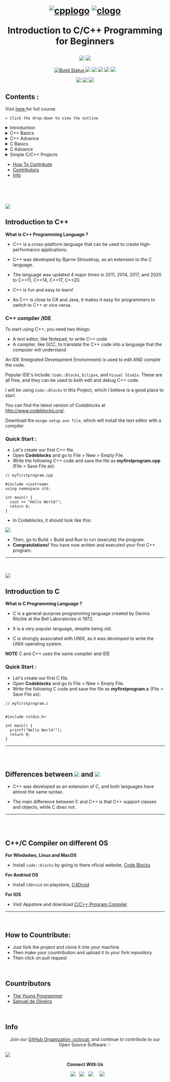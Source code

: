 <h1 align="center">
 
 [![cpplogo](https://user-images.githubusercontent.com/79866006/201166543-0b1e6f30-ccd3-4273-b34c-5f3e553d04d3.png)](https://c-cpp-programming.netlify.app/)
 [![clogo](https://user-images.githubusercontent.com/79866006/201166594-6ee56de7-caea-4a5a-9289-71c109791ef2.png)](https://c-cpp-programming.netlify.app/)

 Introduction to C/C++ Programming for Beginners
</h1>

<p align="center">
<img src="https://img.shields.io/badge/C%2B%2B-00599C?style=flat&logo=c%2B%2B&logoColor=white">
<img src="https://img.shields.io/badge/C-00599C?style=flat&logo=c&logoColor=white"><br><br>
<a href="#">
<img src="https://travis-ci.org/github/github.svg" alt="Build Status">
</a>
  <img src="https://img.shields.io/github/license/The-Young-Programmer/C-CPP-Programming-Project?logo=gnu">
<img src="https://img.shields.io/github/stars/The-Young-Programmer/C-CPP-Programming-Project?logo=github">
<img src="https://img.shields.io/github/issues/The-Young-Programmer/C-CPP-Programming-Project?logo=github">
<img src="https://komarev.com/ghpvc/?username=C-CPP-Programming-Project&label=Visitors&color=0e75b6&style=flat"/> 
<a href="https://github.com/The-Young-Programmer/C-CPP-Programming-Project/issues">
<img src="https://img.shields.io/badge/contributions-welcome-brightgreen.svg?style=flat">
</a>
</p>

<p align="center">
 <a href="#"><img src="https://img.shields.io/badge/Udemy-EC5252?style=flat&logo=Udemy&logoColor=white"></a>
 <a href="#"><img src="https://img.shields.io/badge/W3school-brightgreen?style=flat&logo=W3school&logoColor=brightgreen"></a>
 <a href="#"><img src="https://img.shields.io/badge/Tutorials-Point-blue?style=flat&logo=tutorials-point&logoColor=blue"></a>


 ## Contents : 
 
Visit <a href="https://c-cpp-programming.netlify.app/" target="_blank"> here </a> for full course

`> Click the drop-down to view the outline`

<details><summary>Introduction</summary>
 
  - [Introduction to C++](#introduction-to-c++)
 
  - [Introduction to C](#introducion-to-c)
 
  - [Differences](#differences) 
 
  - [Compiler](#compiler)
 
</details>

<details><summary>C++ Basics</summary>
 
  - [Syntax](#syntax)
 
  - [Comments](#comments)
 
  - [Variables](#variables) 
 
  - [Data Types](#data-types)
 
  - [Operators](#operators)
 
  - [IF Statement](#if-statement) 
 
  - [Switch](#switch)
 
  - [Loop Type](#loop-type)
 
  - [Pointer](#pointer)
 
  - [Arrays](#arrays)
 
  - [Functons](#functions)
 
  - [Structure](#structure)
 
  - [File Handling](#file-handling)
 
</details>

<details><summary>C++ Advance</summary>
  Visit <a href="https://c-cpp-programming.netlify.app/" target="_blank"> here </a> for full course
</details>

<details><summary>C Basics</summary>
 
 - [Syntax](#syntax)
 
  - [Comments](#comments)
 
  - [Variables](#variables) 
 
  - [Data Types](#data-types)
 
  - [Operators](#operators)
 
  - [IF Statement](#if-statement) 
 
  - [Switch](#switch)
 
  - [Loop Type](#loop-type)
 
  - [Pointer](#pointer)
 
  - [Arrays](#arrays)
 
  - [Functons](#functions)
 
  - [Structure](#structure)
 
  - [File Handling](#file-handling)
 
</details>

<details><summary>C Advance</summary>
  Visit <a href="https://c-cpp-programming.netlify.app/" target="_blank"> here </a> for full course
</details>
 
 
<details><summary>Simple C/C++ Projects</summary>
 
  - [Bank Management system ](https://github.com/The-Young-Programmer/C-CPP-Programming-Project/tree/main/Bank%20Management%20System)
 
  - [Basic Calculator (GUI)](https://github.com/The-Young-Programmer/C-CPP-Programming-Project/tree/main/Basic%20Calculator%20(GUI))
 
  - [Hotel Management System](https://github.com/The-Young-Programmer/C-CPP-Programming-Project/tree/main/Hotel%20Management%20System) 
 
  - [Sci. Calculator (GUI)](https://github.com/The-Young-Programmer/C-CPP-Programming-Project/tree/main/Sci.%20Calculator%20(GUI))
 
  - [Tic-Tac-Toe game](https://github.com/The-Young-Programmer/C-CPP-Programming-Project/tree/main/Tic-Tac-Toe%20game)
 
</details>


   - [How To Contribute](#how-to-contribute)
   - [Contributors](#contributors)
   - [Info](#info)



<a id="introduction-to-c++"></a>
<br><br><br><br>
 <img src="https://img.shields.io/badge/C%2B%2B-00599C?style=flat&logo=c%2B%2B&logoColor=white">
 
## Introduction to C++

<p><b>What is C++ Programming Language ?</b>

* C++ is a cross-platform language that can be used to create high-performance applications.

* C++ was developed by Bjarne Stroustrup, as an extension to the C language.

* The language was updated 4 major times in 2011, 2014, 2017, and 2020 to C++11, C++14, C++17, C++20.

* C++ is fun and easy to learn!

* As C++ is close to C# and Java, it makes it easy for programmers to switch to C++ or vice versa.
 </p>

### C++ compiler /IDE 

<p>
 To start using C++, you need two things:

- A text editor, like Notepad, to write C++ code
- A compiler, like GCC, to translate the C++ code into a language that the computer will understand

An IDE (Integrated Development Environment) is used to edit AND compile the code.

Popular IDE's include:
 `Code::Blocks`, `Eclipse`, and `Visual Studio`.
 These are all free, and they can be used to both edit and debug C++ code.

I will be using `Code::Blocks` in this Project, which I believe is a good place to start.

You can find the latest version of Codeblocks at http://www.codeblocks.org/. 

Download the `mingw-setup.exe file`, which will install the text editor with a compiler.
</p>

### Quick Start :

<p>

- Let's create our first C++ file.
- Open **Codeblocks** and go to File > New > Empty File.
- Write the following C++ code and save the file as **myfirstprogram.cpp** (File > Save File as):


```
// myfirstprogram.cpp

#include <iostream>
using namespace std;

int main() {
  cout << "Hello World!";
  return 0;
}
```


- In Codeblocks, it should look like this:

<img src="https://www.w3schools.com/cpp/codeblocks2.png">


- Then, go to Build > Build and Run to run (execute) the program. 
- **Congratulations!** You have now written and executed your first C++ program.

</p>

<a id="introducion-to-c"></a>
<hr><br><br>

<img src="https://img.shields.io/badge/C-00599C?style=flat&logo=c&logoColor=white">

## Introduction to C

<p><b>What is C Programming Language ?</b>


* C is a general-purpose programming language created by Dennis Ritchie at the Bell Laboratories in 1972.

* It is a very popular language, despite being old.

* C is strongly associated with UNIX, as it was developed to write the UNIX operating system.

**NOTE**
C and C++ uses the same compiler and IDE
</p>

### Quick Start :

<p>

- Let's create our first C file.
- Open **Codeblocks** and go to File > New > Empty File.
- Write the following C code and save the file as **myfirstprogram.c** (File > Save File as):

```
// myfirstprogram.c


#include <stdio.h>

int main() {
  printf("Hello World!");
  return 0;
}
```
 
<a id="differences"></a>
 <hr><br><br>
 
## Differences between <img src="https://img.shields.io/badge/C-00599C?style=flat&logo=c&logoColor=white"> and <img src="https://img.shields.io/badge/C%2B%2B-00599C?style=flat&logo=c%2B%2B&logoColor=white"> 

* C++ was developed as an extension of C, and both languages have almost the same syntax.

* The main difference between C and C++ is that C++ support classes and objects, while C does not.


 <a id="compiler"></a>
 <hr><br><br>
 
 ## C++/C Compiler on different OS
 
 
 <p><b>For Windodws, Linux and MacOS</b><br>

* Install `code::blocks` by going to there oficial website, <a href="www.codeblocks.org/downloads/">Code Blocks</a>
 </p>
 <p>
  <b>For Andriod OS</b><br>

* Install `C4Droid` on playstore, <a href="https://play.google.com/store/apps/details?id=com.n0n3m4.droidc">C4Droid</a>
  </p>
 <p>
  <b>For IOS</b><br>

* Visit Appstore and download <a href="https://apps.apple.com/us/app/c-c-program-compiler/id1160868782">C/C++ Program Compiler</a>
 </p>
 
 <!--
  <hr><br><br>
  <a id="syntax"></a>
 <h2 align="center">C++ Basic <img src="https://img.shields.io/badge/C%2B%2B-00599C?style=flat&logo=c%2B%2B&logoColor=white"></h2>
 
 

### C++ Syntax
 
1. Let's break up the following code to understand it better:
 
 ```
 #include <iostream>
using namespace std;

// main() is where program execution begins.
int main() {
   cout << "Hello World"; // prints Hello World
   return 0;
}
 ```
 
 <b>Example Explained:</b>
  
**Line 1:**  `#include <iostream>` is a header file library that lets us work with input and output objects, such as cout (used in line 5). Header files add functionality to C++ programs.

 **Line 2:**  `using namespace std` means that we can use names for objects and variables from the standard library.
  
 **Line 3:**  A blank line. C++ ignores white space. But we use it to make the code more readable.

 **Line 4:**  Another thing that always appear in a C++ program, is `int main()`. This is called a function. Any code inside its curly brackets {} will be executed.

 **Line 5:**  `cout` (pronounced "see-out") is an object used together with the insertion operator (<<) to output/print text. In our example it will output "Hello World".

 **Note:**  Every C++ statement ends with a semicolon ;.

 **Note:**  The body of `int main()` could also been written as:
``` int main () { cout << "Hello World! "; return 0; } ```

 **Remember:**  The compiler ignores white spaces. However, multiple lines makes the code more readable.

 **Line 6:**  `return 0` ends the main function.

 **Line 7:**  Do not forget to add the closing curly bracket `}` to actually end the main function.
 
 <br>

#### Escape Sequence in C++
 
| Escape Sequence            |                    Description                |
| -------------------------- | :-------------------------------------------: |
| \n   or  endl              |    To insert a new line or to break lines     |
| \n\n                       |         create a blank line                   |
|      \t                    |         Creates a horizontal tab              |
|       \\                   |   Inserts a backslash character (\)           |
|         \"                 |         Inserts a double quote character      | 

 
  <a id="comment"></a>
 <hr><br><br>
 
 ## Comment in C++
 
 * Comments can be used to explain C++ code, and to make it more readable. 
 * It can also be used to prevent execution when testing alternative code.
 * Comments can be singled-lined or multi-lined.
 
 1. Single-line comments start with two forward slashes (//).
 
 ```
 // This is a comment
cout << "Hello World!";
 ```
 
 2. Multi-line comments start with /* and ends with */.
 
 ```
 /* The code below will print the words Hello World!
to the screen, and it is amazing */
cout << "Hello World!";
 ```
 
  <a id="variables"></a>
 <hr><br><br>
 
## Variables in C++
 
1. **Variables are containers for storing data values.**

In C++, there are different types of variables (defined with different keywords), for example:

* `int` - stores integers (whole numbers), without decimals, such as 123 or -123
* `double` - stores floating point numbers, with decimals, such as 19.99 or -19.99
* `char` - stores single characters, such as 'a' or 'B'. Char values are surrounded by single quotes
* `string` - stores text, such as "Hello World". String values are surrounded by double quotes
* `bool` - stores values with two states: true or false
 
2. **To create a variable, specify the type and assign it a value:**

 `type variableName = value;`
 
 **Note:** Where `type` is one of C++ types (such as `int`), and `variableName` is the name of the variable (such as x or myName). The equal sign is used to assign values to the variable.
 
 **Example 1**

Create a variable called x of type int and assign it the value 15:
```
#include <iostream>
using namespace std;

int main() {
  int myNum = 15;
  cout << myNum;
  return 0;
}

```

**Example 2**

To add a variable to another variable, you can use the + operator:
```
#include <iostream>
using namespace std;

int main() {
  int x = 5;
  int y = 6;
  int sum = x + y;
  cout << sum;
  return 0;
}
```
 
3. **Variable Declaration: Rules to declare a variable**

 * The first letter of a variable should be alphabet or underscore (_)
 * The first letter of a variable should not be digit
 * Names are case sensitive (`myVar` and `myvar` are different variables)
 * After first character it may be a combination of alphabets and digits
 * Blank sapces are not allowed in varaibles name
 * Variable name should not be a keyword
 
 
4. **To declare more than one variable of the same type, use a comma-separated list:**
 
```
#include <iostream>
using namespace std;

int main() {
  int x = 5, y = 6, z = 50;  
  cout << x + y + z;
  return 0;
}

```
 
 5. **Constants in C++:**
 
* When you do not want others (or yourself) to override existing variable values, use the `const` keyword (this will declare the variable as **"constant"**, which means unchangeable and read-only)
* You should always declare the variable as constant when you have values that are unlikely to change
 
 ```
 const int minutesPerHour = 60;
const float PI = 3.14;
 ```
 
  <a id="data-types"></a>
 <hr><br><br>
 
 ## Data Types
 
 * As explained in the <a id="variables">Variables</a> chapter, a variable in C++ must be a specified data type
 * The data type specifies the size and type of information the variable will store
 
 ```
 #include <iostream>
#include <string>
using namespace std;
 
int main () {
  // Creating variables
  int myNum = 5;               // Integer (whole number)
  float myFloatNum = 5.99;     // Floating point number
  double myDoubleNum = 9.98;   // Floating point number
  char myLetter = 'D';         // Character
  bool myBoolean = true;       // Boolean
  string myString = "Hello";   // String
   
  // Print variable values
  cout << "int: " << myNum << "\n";
  cout << "float: " << myFloatNum << "\n";
  cout << "double: " << myDoubleNum << "\n";
  cout << "char: " << myLetter << "\n";
  cout << "bool: " << myBoolean << "\n";
  cout << "string: " << myString << "\n";
 
  return 0;
}

 ```
 
 
#### Basic Data Types in C++
 
| Data Type        |   Size        |             Description                                                                                        |
| ---------------- | :------------:|:-------------------------------------------------------------------------------------------------------------: |
| `boolean`        |     1 byte    |                         Stores true or false values                                                            |
| `char`           | 1 byte        |                         Stores a single character/number                                                       |
|  `int`           | 2 or 4 bytes  |                   Stores whole numbers, without decimals                                                       |
| `float`          | 4 bytes       |  Stores fractional numbers, containing one or more decimals. Sufficient for storing 7 decimal digits           |
| `double`         | 8 bytes       |       Stores fractional numbers, containing one or more decimals. Sufficient for storing 15 decimal digits     | 
 
 
 <a id="operators"></a>
 <hr><br><br>
 
 ## Operators in C++
 
 * **Operator:** Its a special symbol use to perform logical or mathematical operation on data or variables.
 * **Operand:** Its a data type or variable on which the operation is to be performed.
 * **Types of Operator:**
   - [Arithmetic Operators](#operators1)
   - [Relational Operators](#operators2)
   - [Logiacl Operators](#opeartors3)
   - [Assignment Operators](#operators4)
   - [Bitwise Operators](#operators5)
   - [Increment/Decrement Operators](#operators6)
   - [Conditinal Operators](#operators7)
   - [Special Operators](#operators8)
 
 #### <a id="operators1">Arithmetic Operators</a>
 
 | Symbol        |   Operations       |  Example        |
| -------------- | :-----------------:|:--------------: |
|      +         |      Addition      |    x+y          |
|       -        |     Subtraction    |     x-y         |
|      *         |   Multiplication   |       x*y       |
|       /        |      Division      |     x/y         |
|        %       |      Modulus       |      x%y        | 
 
 ```
 #include <iostream>
using namespace std;
int main() {
  int x = 5,y = 3;
  cout<<(x+y)<<"\n";
  cout<<(x-y)<<"\n";
  cout<<(x*y)<<"\n";
  cout<<(x/y)<<"\n";
  cout<<(x%y)<<"\n";//%(modulus) holds remainder
  return 0;
}
 
 ```
 
 #### <a id="operators2">Relational Operators</a> 
 
 
 | Symbol        |   Operations       |  Example        |
| -------------- | :-----------------:|:--------------: |
|      ==        |      Equal to      | 2==3 returns 0  |
|      !=        |     Not equal to   | 2!=3 returns 1  |
|      >         |   Greater than     | 2>3 returns 0   |
|       <        |      Less than     |  2<3 returns 1  |
|       >=       |  Greater than or equal to | 2>=3 returns 0 | 
|       <=       |  Less than or equal to    | 2<=3 returns 1 |
 
 
 #### <a id="operators3">Logiacl Operators</a>
 
  | Symbol        |   Operations       |  Example        |
| --------------- | :-----------------:|:---------------:|
|     `&&`        |      Logical AND   |  if(x>y&&x>z)   |
|      `II`       |      Logical OR    |    if(x>y||x>z) |
|      `!`        |      Logical NOT   |    if(!(x>y))   |
 
  
|                 |                                                                                                                                  |
| --------------- |:-------------------------------------------------------------------------------------------------------------------------------: |
| (x>y)&&(x>z)    |                  Here this espression returns `true` if both conditions are `true`                                               |
| (x>y)II(x>z)    |                         Here this esppression returns `true` if any one or both conditions are `true`                            |
|  !(x>y)         |  Not operator reversse the state, means if the condition is `true` it reurns `false` and if the condition is `false` it returns `true`|

 ```
 #include <iostream>
using namespace std;
int main() {
  int x=10,y50,z=30;
  if(x>y&&x>z)
  cout<<" x is greatest";
  if(y>x&&y>z)
  cout<<" y is greatest";
  if(z>x&&z>y)
  cout<<" z is greatest";
 }
 ```
 
 #### <a id="operators4">Assignment Operators</a>
 
 
 
 
 #### <a id="operators5">Bitwise Operators</a>
 
 #### <a id="operators6">Increment/Decrement Operators</a>
 
 
 #### <a id="operators7">Conditinal Operators</a>
 
 #### <a id="operators8">Special Operators</a>
 
 
 
 <a id="if-statement"></a>
 <hr><br><br>
 
 ## IF Statement 
 -->
 
 
  <a id="how-to-countribute"></a>
  <hr><br>
 
 ## How to Countribute:
 
 - Just fork the project and clone it into your machine
 - Then make your countribution and upload it to your fork repository
 - Then click on pull request
 
 
 
  <a id="countributors"></a>
 <br>
 
 ## Countributors
 
 - <a href="https://github.com/The-Young-Programmer/" target="_blank"> The Young Programmer </a>
 - <a href="https://github.com/Samuel-de-Oliveira" target="_blank"> Samuel de Oliveira </a>
 
 
  <a id="info"></a>
 <br>
 
 ## Info
 
 <p align="center">Join our <a href="https://github.com/TYP-Coding-Class/community/issues/new?assignees=&labels=github-invitation&template=invitation.yml&title=Please+invite+me+to+the+community">GitHub Organization :octocat:</a> and continue to contribute to our Open Source Software ✨</p>
<img src="https://user-images.githubusercontent.com/73097560/115834477-dbab4500-a447-11eb-908a-139a6edaec5c.gif">

<p align="center"><strong>Connect With Us</strong></p>
<p align="center"> 
<!--<a href="#"><img src="https://img.icons8.com/color/48/000000/telegram-app--v1.png"/></a>-->
&nbsp;
<!--<a href="#"><img alt="discord_logo" 
src="https://discord.com/assets/3437c10597c1526c3dbd98c737c2bcae.svg" width="40" height="50"/></a>-->
&nbsp;
<a href="https://twitter.com/TNemonet"><img src="https://img.icons8.com/color/48/000000/twitter--v1.png"/></a>
&nbsp;
<a href="https://github.com/The-Young-Programmer"><img src="https://img.icons8.com/fluency/48/000000/github.png"/></a>
&nbsp;
<a href="https://www.linkedin.com/in/typ-nemonet"><img src="https://img.icons8.com/fluency/48/000000/linkedin.png"/></a>
&nbsp;
<!--<a href="#"><img src="https://img.icons8.com/color/48/000000/youtube-play.png"/></a>-->
&nbsp;
<a href="https://www.instagram.com/invites/contact/?i=tpssan2t0kkn&utm_content=3zo4x47""><img src="https://img.icons8.com/color/48/000000/instagram-new.png"/></a>
</p>
 
 
 
 
